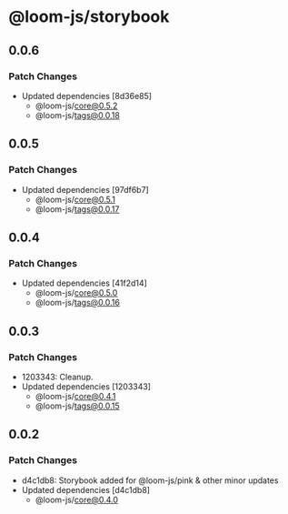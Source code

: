 # @loom-js/storybook

## 0.0.6

### Patch Changes

-   Updated dependencies [8d36e85]
    -   @loom-js/core@0.5.2
    -   @loom-js/tags@0.0.18

## 0.0.5

### Patch Changes

-   Updated dependencies [97df6b7]
    -   @loom-js/core@0.5.1
    -   @loom-js/tags@0.0.17

## 0.0.4

### Patch Changes

-   Updated dependencies [41f2d14]
    -   @loom-js/core@0.5.0
    -   @loom-js/tags@0.0.16

## 0.0.3

### Patch Changes

-   1203343: Cleanup.
-   Updated dependencies [1203343]
    -   @loom-js/core@0.4.1
    -   @loom-js/tags@0.0.15

## 0.0.2

### Patch Changes

-   d4c1db8: Storybook added for @loom-js/pink & other minor updates
-   Updated dependencies [d4c1db8]
    -   @loom-js/core@0.4.0

